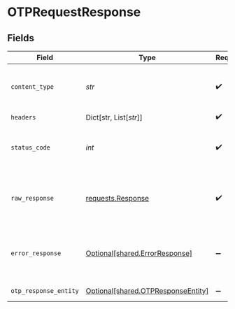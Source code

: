 # OTPRequestResponse


## Fields

| Field                                                                                                               | Type                                                                                                                | Required                                                                                                            | Description                                                                                                         | Example                                                                                                             |
| ------------------------------------------------------------------------------------------------------------------- | ------------------------------------------------------------------------------------------------------------------- | ------------------------------------------------------------------------------------------------------------------- | ------------------------------------------------------------------------------------------------------------------- | ------------------------------------------------------------------------------------------------------------------- |
| `content_type`                                                                                                      | *str*                                                                                                               | :heavy_check_mark:                                                                                                  | HTTP response content type for this operation                                                                       |                                                                                                                     |
| `headers`                                                                                                           | Dict[str, List[*str*]]                                                                                              | :heavy_check_mark:                                                                                                  | N/A                                                                                                                 |                                                                                                                     |
| `status_code`                                                                                                       | *int*                                                                                                               | :heavy_check_mark:                                                                                                  | HTTP response status code for this operation                                                                        |                                                                                                                     |
| `raw_response`                                                                                                      | [requests.Response](https://requests.readthedocs.io/en/latest/api/#requests.Response)                               | :heavy_check_mark:                                                                                                  | Raw HTTP response; suitable for custom response parsing                                                             |                                                                                                                     |
| `error_response`                                                                                                    | [Optional[shared.ErrorResponse]](../../models/shared/errorresponse.md)                                              | :heavy_minus_sign:                                                                                                  | Any bad or invalid request will lead to following error object                                                      | {"message":"bad URL, please check API documentation","code":"request_failed","type":"invalid_request_error"}        |
| `otp_response_entity`                                                                                               | [Optional[shared.OTPResponseEntity]](../../models/shared/otpresponseentity.md)                                      | :heavy_minus_sign:                                                                                                  | OK                                                                                                                  | {"cf_payment_id":975654863,"authenticate_status":"FAILED","action":"SUBMIT_OTP","payment_message":"otp is invalid"} |